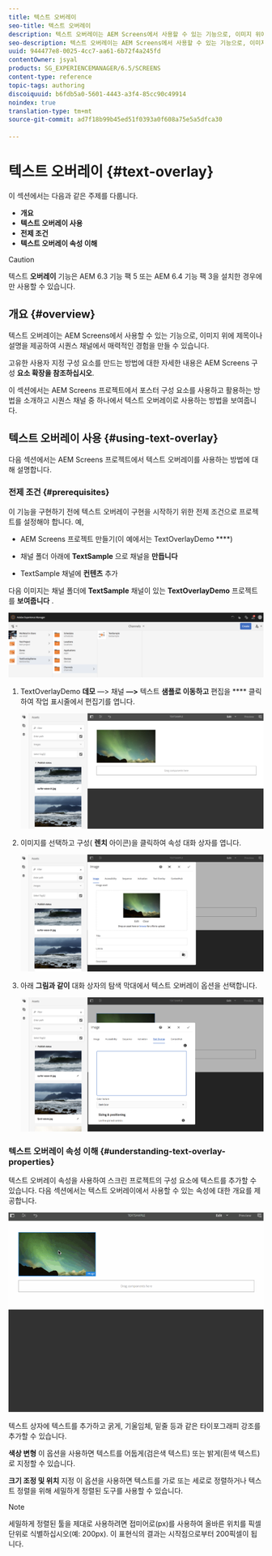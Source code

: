 ```yaml
---
title: 텍스트 오버레이
seo-title: 텍스트 오버레이
description: 텍스트 오버레이는 AEM Screens에서 사용할 수 있는 기능으로, 이미지 위에 제목이나 설명을 제공하여 시퀀스 채널에서 매력적인 경험을 만들 수 있습니다. 자세한 내용은 이 페이지를 참조하십시오.
seo-description: 텍스트 오버레이는 AEM Screens에서 사용할 수 있는 기능으로, 이미지 위에 제목이나 설명을 제공하여 시퀀스 채널에서 매력적인 경험을 만들 수 있습니다. 자세한 내용은 이 페이지를 참조하십시오.
uuid: 944477e8-0025-4cc7-aa61-6b72f4a245fd
contentOwner: jsyal
products: SG_EXPERIENCEMANAGER/6.5/SCREENS
content-type: reference
topic-tags: authoring
discoiquuid: b6fdb5a0-5601-4443-a3f4-85cc90c49914
noindex: true
translation-type: tm+mt
source-git-commit: ad7f18b99b45ed51f0393a0f608a75e5a5dfca30

---
```



# 텍스트 오버레이 {#text-overlay}

이 섹션에서는 다음과 같은 주제를 다룹니다.

* **개요**
* **텍스트 오버레이 사용**
* **전제 조건**
* **텍스트 오버레이 속성 이해**

>[!CAUTION]
>
>텍스트 **오버레이** 기능은 AEM 6.3 기능 팩 5 또는 AEM 6.4 기능 팩 3을 설치한 경우에만 사용할 수 있습니다.

## 개요 {#overview}

텍스트 오버레이는 AEM Screens에서 사용할 수 있는 기능으로, 이미지 위에 제목이나 설명을 제공하여 시퀀스 채널에서 매력적인 경험을 만들 수 있습니다.

고유한 사용자 지정 구성 요소를 만드는 방법에 대한 자세한 내용은 AEM Screens 구성 **요소 확장을 참조하십시오**.

이 섹션에서는 AEM Screens 프로젝트에서 포스터 구성 요소를 사용하고 활용하는 방법을 소개하고 시퀀스 채널 중 하나에서 텍스트 오버레이로 사용하는 방법을 보여줍니다.

## 텍스트 오버레이 사용 {#using-text-overlay}

다음 섹션에서는 AEM Screens 프로젝트에서 텍스트 오버레이를 사용하는 방법에 대해 설명합니다.

### 전제 조건 {#prerequisites}

이 기능을 구현하기 전에 텍스트 오버레이 구현을 시작하기 위한 전제 조건으로 프로젝트를 설정해야 합니다. 예,

* AEM Screens 프로젝트 만들기(이 예에서는 TextOverlayDemo ****)

* 채널 폴더 아래에 **TextSample** 으로 채널을 **만듭니다**

* TextSample 채널에 **컨텐츠** 추가

다음 이미지는 채널 폴더에 **TextSample** 채널이 있는 **TextOverlayDemo** 프로젝트를 **보여줍니다** .

![screen_shot_2018-12-16at75908pm](assets/screen_shot_2018-12-16at75908pm.png)

1. TextOverlayDemo **데모** —&gt; 채널 **—&gt;** 텍스트 **샘플로 이동하고** 편집을 **** 클릭하여 작업 표시줄에서 편집기를 엽니다.

   ![screen_shot_2018-12-16at80017pm](assets/screen_shot_2018-12-16at80017pm.png)

1. 이미지를 선택하고 구성( **렌치** 아이콘)을 클릭하여 속성 대화 상자를 엽니다.

   ![screen_shot_2018-12-16at80221pm](assets/screen_shot_2018-12-16at80221pm.png)

1. 아래 **그림과 같이** 대화 상자의 탐색 막대에서 텍스트 오버레이 옵션을 선택합니다.

   ![screen_shot_2018-12-16at80424pm](assets/screen_shot_2018-12-16at80424pm.png)

### 텍스트 오버레이 속성 이해 {#understanding-text-overlay-properties}

텍스트 오버레이 속성을 사용하여 스크린 프로젝트의 구성 요소에 텍스트를 추가할 수 있습니다. 다음 섹션에서는 텍스트 오버레이에서 사용할 수 있는 속성에 대한 개요를 제공합니다.

![텍스트](assets/text.gif)

텍스트 상자에 텍스트를 추가하고 굵게, 기울임체, 밑줄 등과 같은 타이포그래피 강조를 추가할 수 있습니다.

**색상 변형** 이 옵션을 사용하면 텍스트를 어둡게(검은색 텍스트) 또는 밝게(흰색 텍스트)로 지정할 수 있습니다.

**크기 조정 및 위치** 지정 이 옵션을 사용하면 텍스트를 가로 또는 세로로 정렬하거나 텍스트 정렬을 위해 세밀하게 정렬된 도구를 사용할 수 있습니다.

>[!NOTE]
>
>세밀하게 정렬된 툴을 제대로 사용하려면 접미어로(px)를 사용하여 올바른 위치를 픽셀 단위로 식별하십시오(예: 200px). 이 표현식의 결과는 시작점으로부터 200픽셀이 됩니다.


